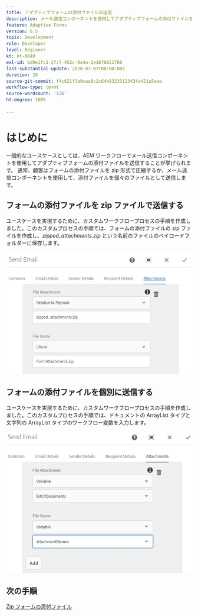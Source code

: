 ```yaml
---
title: アダプティブフォームの添付ファイルの送信
description: メール送信コンポーネントを使用してアダプティブフォームの添付ファイルを送信する
feature: Adaptive Forms
version: 6.5
topic: Development
role: Developer
level: Beginner
kt: kt-8049
exl-id: bd9e1fc1-2fc7-452c-9a4a-2e16f6821760
last-substantial-update: 2020-07-07T00:00:00Z
duration: 28
source-git-commit: f4c621f3a9caa8c2c64b8323312343fe421a5aee
workflow-type: tm+mt
source-wordcount: '136'
ht-degree: 100%

---
```


# はじめに



一般的なユースケースとしては、AEM ワークフローでメール送信コンポーネントを使用してアダプティブフォームの添付ファイルを送信することが挙げられます。
通常、顧客はフォームの添付ファイルを zip 形式で圧縮するか、メール送信コンポーネントを使用して、添付ファイルを個々のファイルとして送信します。

## フォームの添付ファイルを zip ファイルで送信する

ユースケースを実現するために、カスタムワークフロープロセスの手順を作成しました。このカスタムプロセスの手順では、フォームの添付ファイルの zip ファイルを作成し、*zipped_attachments.zip* という名前のファイルのペイロードフォルダーに保存します。

![send-form-attachments](assets/send-form-attachments.JPG)

## フォームの添付ファイルを個別に送信する

ユースケースを実現するために、カスタムワークフロープロセスの手順を作成しました。このカスタムプロセスの手順では、ドキュメントの ArrayList タイプと文字列の ArrayList タイプのワークフロー変数を入力します。

![send-list-of-documents](assets/send-list-of-documents.JPG)

## 次の手順

[Zip フォームの添付ファイル](./custom-process-step.md)
